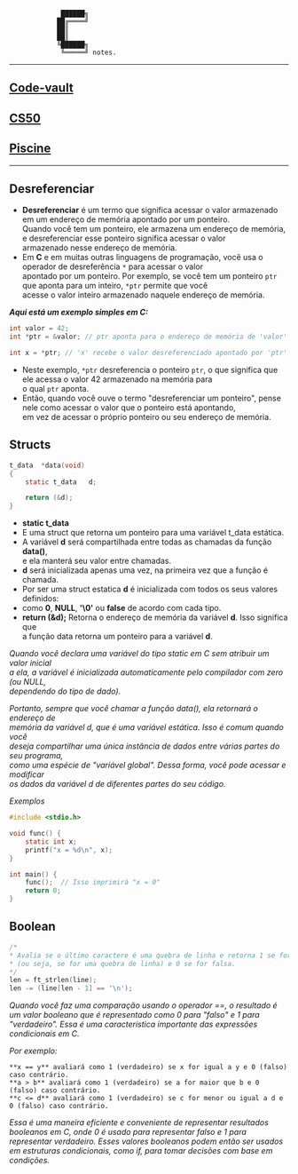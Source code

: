 ```
			 ██████╗
			██╔════╝
			██║
			██║
			╚██████╗
			 ╚═════╝ notes.
```
---
## [Code-vault](https://github.com/faleite/code-vault)
## [CS50](https://github.com/faleite/cs50/blob/main/C.md)
## [Piscine](https://github.com/faleite/42Piscine/tree/main/Notes/Notes)
---
## **Desreferenciar**
- **Desreferenciar** é um termo que significa acessar o valor armazenado em um endereço de memória apontado por um ponteiro.\
Quando você tem um ponteiro, ele armazena um endereço de memória, e desreferenciar esse ponteiro significa acessar o valor\
armazenado nesse endereço de memória.
- Em **C** e em muitas outras linguagens de programação, você usa o operador de desreferência `*` para acessar o valor\
apontado por um ponteiro. Por exemplo, se você tem um ponteiro `ptr` que aponta para um inteiro, `*ptr` permite que você\
acesse o valor inteiro armazenado naquele endereço de memória.

***Aqui está um exemplo simples em C:***
```c
int valor = 42;
int *ptr = &valor; // ptr aponta para o endereço de memória de 'valor'

int x = *ptr; // 'x' recebe o valor desreferenciado apontado por 'ptr'
```
- Neste exemplo, `*ptr` desreferencia o ponteiro `ptr`, o que significa que ele acessa o valor 42 armazenado na memória para\
o qual `ptr` aponta.
- Então, quando você ouve o termo "desreferenciar um ponteiro", pense nele como acessar o valor que o ponteiro está apontando,\
em vez de acessar o próprio ponteiro ou seu endereço de memória.

## **Structs**
```c
t_data	*data(void)
{
	static t_data	d;

	return (&d);
}
```
- **static t_data**
 - E uma struct que retorna um ponteiro para uma variável t_data estática.
 - A variável **d** será compartilhada entre todas as chamadas da função **data()**,\
   e ela manterá seu valor entre chamadas.
 - **d** será inicializada apenas uma vez, na primeira vez que a função é chamada.
 - Por ser uma struct estatica **d** é inicializada com todos os seus valores definidos:
  - como **0**, **NULL**, **'\0'** ou **false** de acordo com cada tipo.
 - **return (&d);** Retorna o endereço de memória da variável **d**. Isso significa que\
   a função data retorna um ponteiro para a variável **d**.

*Quando você declara uma variável do tipo static em C sem atribuir um valor inicial\
a ela, a variável é inicializada automaticamente pelo compilador com zero (ou NULL,\
dependendo do tipo de dado).*

*Portanto, sempre que você chamar a função data(), ela retornará o endereço de\
memória da variável d, que é uma variável estática. Isso é comum quando você\
deseja compartilhar uma única instância de dados entre várias partes do seu programa,\
como uma espécie de "variável global". Dessa forma, você pode acessar e modificar\
os dados da variável d de diferentes partes do seu código.*

*Exemplos*
```c
#include <stdio.h>

void func() {
    static int x;
    printf("x = %d\n", x);
}

int main() {
    func();  // Isso imprimirá "x = 0"
    return 0;
}
```

## **Boolean**
```c
/*
* Avalia se o último caractere é uma quebra de linha e retorna 1 se for verdadeira
* (ou seja, se for uma quebra de linha) e 0 se for falsa.
*/
len = ft_strlen(line);
len -= (line[len - 1] == '\n');
```
*Quando você faz uma comparação usando o operador ==, o resultado é um valor booleano que é representado como 0 para "falso" e 1 para "verdadeiro". Essa é uma característica importante das expressões condicionais em C.*

*Por exemplo:*

    **x == y** avaliará como 1 (verdadeiro) se x for igual a y e 0 (falso) caso contrário.
    **a > b** avaliará como 1 (verdadeiro) se a for maior que b e 0 (falso) caso contrário.
    **c <= d** avaliará como 1 (verdadeiro) se c for menor ou igual a d e 0 (falso) caso contrário.

*Essa é uma maneira eficiente e conveniente de representar resultados booleanos em C, onde 0 é usado para representar falso e 1 para representar verdadeiro. Esses valores booleanos podem então ser usados em estruturas condicionais, como if, para tomar decisões com base em condições.*
